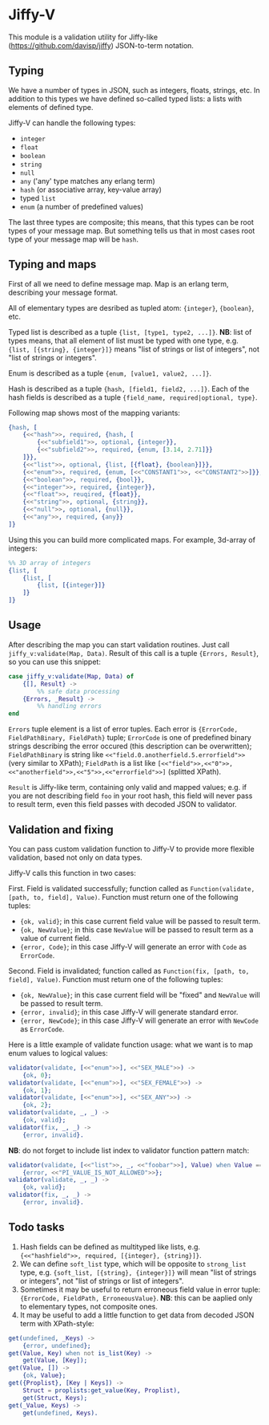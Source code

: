 Jiffy-V
=======

This module is a validation utility for Jiffy-like (https://github.com/davisp/jiffy) JSON-to-term notation.

Typing
------

We have a number of types in JSON, such as integers, floats, strings, etc. In addition to this types we have defined so-called typed lists: a lists with elements of defined type.

Jiffy-V can handle the following types:

 - `integer`
 - `float`
 - `boolean`
 - `string`
 - `null`
 - `any` ('any' type matches any erlang term)
 - `hash` (or associative array, key-value array)
 - typed `list`
 - `enum` (a number of predefined values)

The last three types are composite; this means, that this types can be root types of your message map. But something tells us that in most cases root type of your message map will be `hash`.

Typing and maps
---------------

First of all we need to define message map. Map is an erlang term, describing your message format. 

All of elementary types are desribed as tupled atom: `{integer}`, `{boolean}`, etc.

Typed list is described as a tuple `{list, [type1, type2, ...]}`. **NB**: list of types means, that all element of list must be typed with one type, e.g. `{list, [{string}, {integer}]}` means "list of strings or list of integers", not "list of strings or integers".

Enum is described as a tuple `{enum, [value1, value2, ...]}`. 

Hash is described as a tuple `{hash, [field1, field2, ...]}`. Each of the hash fields is described as a tuple `{field_name, required|optional, type}`.

Following map shows most of the mapping variants:

```erlang
{hash, [
    {<<"hash">>, required, {hash, [
        {<<"subfield1">>, optional, {integer}},
        {<<"subfield2">>, required, {enum, [3.14, 2.71]}}
    ]}},
    {<<"list">>, optional, {list, [{float}, {boolean}]}},
    {<<"enum">>, required, {enum, [<<"CONSTANT1">>, <<"CONSTANT2">>]}},
    {<<"boolean">>, required, {bool}},
    {<<"integer">>, required, {integer}},
    {<<"float">>, reuqired, {float}},
    {<<"string">>, optional, {string}},
    {<<"null">>, optional, {null}},
    {<<"any">>, required, {any}}
]}
```



Using this you can build more complicated maps. For example, 3d-array of integers:

```erlang
%% 3D array of integers
{list, [
    {list, [
        {list, [{integer}]}
    ]}
]}
```



Usage
-----

After describing the map you can start validation routines. Just call `jiffy_v:validate(Map, Data)`. Result of this call is a tuple `{Errors, Result}`, so you can use this snippet:

```erlang
case jiffy_v:validate(Map, Data) of 
    {[], Result} ->
        %% safe data processing
    {Errors, _Result} ->
        %% handling errors
end
```



`Errors` tuple element is a list of error tuples. Each error is `{ErrorCode, FieldPathBinary, FieldPath}` tuple; `ErrorCode` is one of predefined binary strings describing the error occured (this description can be overwritten); `FieldPathBinary` is string like `<<"field.0.anotherfield.5.errorfield">>` (very similar to XPath); `FieldPath` is a list like `[<<"field">>,<<"0">>,<<"anotherfield">>,<<"5">>,<<"errorfield">>]` (splitted XPath).

`Result` is Jiffy-like term, containing only valid and mapped values; e.g. if you are not describing field `foo` in your root hash, this field will never pass to result term, even this field passes with decoded JSON to validator.

Validation and fixing
---------------------

You can pass custom validation function to Jiffy-V to provide more flexible validation, based not only on data types. 

Jiffy-V calls this function in two cases: 

First. Field is validated successfully; function called as `Function(validate, [path, to, field], Value)`. Function must return one of the following tuples:

 - `{ok, valid}`; in this case current field value will be passed to result term.
 - `{ok, NewValue}`; in this case `NewValue` will be passed to result term as a value of current field.
 - `{error, Code}`; in this case Jiffy-V will generate an error with `Code` as `ErrorCode`.

Second. Field is invalidated; function called as `Function(fix, [path, to, field], Value)`. Function must return one of the following tuples:

 - `{ok, NewValue}`; in this case current field will be "fixed" and `NewValue` will be passed to result term.
 - `{error, invalid}`; in this case Jiffy-V will generate standard error.
 - `{error, NewCode}`; in this case Jiffy-V will generate an error with `NewCode` as `ErrorCode`.

Here is a little example of validate function usage: what we want is to map enum values to logical values:

```erlang
validator(validate, [<<"enum">>], <<"SEX_MALE">>) ->
    {ok, 0};
validator(validate, [<<"enum">>], <<"SEX_FEMALE">>) ->
    {ok, 1};
validator(validate, [<<"enum">>], <<"SEX_ANY">>) ->
    {ok, 2};
validator(validate, _, _) ->
    {ok, valid};
validator(fix, _, _) ->
    {error, invalid}.
```



**NB**: do not forget to include list index to validator function pattern match:

```erlang
validator(validate, [<<"list">>, _, <<"foobar">>], Value) when Value == 3.14 ->
    {error, <<"PI_VALUE_IS_NOT_ALLOWED">>};
validator(validate, _, _) ->
    {ok, valid};
validator(fix, _, _) ->
    {error, invalid}.
```



Todo tasks
----------

1. Hash fields can be defined as multityped like lists, e.g. `{<<"hashfield">>, required, [{integer}, {string}]}`.
2. We can define `soft_list` type, which will be opposite to `strong_list` type, e.g. `{soft_list, [{string}, {integer}]}` will mean "list of strings or integers", not "list of strings or list of integers".
3. Sometimes it may be useful to return erroneous field value in error tuple: `{ErrorCode, FieldPath, ErroneousValue}`. **NB**: this can be aaplied only to elementary types, not composite ones.
4. It may be useful to add a little function to get data from decoded JSON term with XPath-style:

```erlang
get(undefined, _Keys) ->
    {error, undefined};
get(Value, Key) when not is_list(Key) ->
    get(Value, [Key]);
get(Value, []) ->
    {ok, Value};
get({Proplist}, [Key | Keys]) ->
    Struct = proplists:get_value(Key, Proplist),
    get(Struct, Keys);
get(_Value, Keys) ->
    get(undefined, Keys).
```